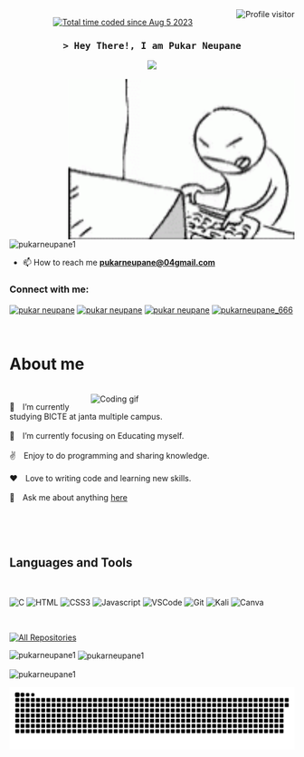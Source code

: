 <img align="right" src="https://komarev.com/ghpvc/?username=pukarneupane1&label=Visitors&color=blue&style=flat" alt="Profile visitor" />
 <p align="center"><a href="https://wakatime.com/badge/user/018e2e36-0ac0-4012-a8d8-440c6827c9d5"><img src="https://wakatime.com/badge/user/018e2e36-0ac0-4012-a8d8-440c6827c9d5.svg" alt="Total time coded since Aug 5 2023" /></a> </p> 
<h3 align="center">
        <samp>&gt; Hey There!, I am
                <b>Pukar Neupane</b>
        </samp>  
</h3>
<p align="center" >
  <a href="https://git.io/typing-svg"><img src="https://readme-typing-svg.herokuapp.com?font=Fira+code&pause=1000&color=F7F7F7&lines=Computer+Science+Undergraduate;passionate+chess+player;&center=true&width=500&height=50"></a>
</p>

<img alt="coding" width="400" align="right" src="./coding.gif">

<p align="left"> <img src="https://komarev.com/ghpvc/?username=pukarneupane1&label=Profile%20views&color=0e75b6&style=flat" alt="pukarneupane1" /> </p>

- 📫 How to reach me **pukarneupane@04gmail.com**

<h3 align="left">Connect with me:</h3>
<p align="left">
<a href="https://twitter.com/PukarNeupa58" target="blank"><img align="center" src="https://raw.githubusercontent.com/rahuldkjain/github-profile-readme-generator/master/src/images/icons/Social/twitter.svg" alt="pukar neupane" height="30" width="40" /></a>
<a href="https://www.linkedin.com/in/pukar-neupane-125a0a281/" target="blank"><img align="center" src="https://raw.githubusercontent.com/rahuldkjain/github-profile-readme-generator/master/src/images/icons/Social/linked-in-alt.svg" alt="pukar neupane" height="30" width="40" /></a>
<a href="https://www.facebook.com/pukar.neupane.180/" target="blank"><img align="center" src="https://raw.githubusercontent.com/rahuldkjain/github-profile-readme-generator/master/src/images/icons/Social/facebook.svg" alt="pukar neupane" height="30" width="40" /></a>
<a href="https://instagram.com/pukarneupane_666" target="blank"><img align="center" src="https://raw.githubusercontent.com/rahuldkjain/github-profile-readme-generator/master/src/images/icons/Social/instagram.svg" alt="pukarneupane_666" height="30" width="40" /></a>
</p>

<br />

<!-- About Section -->
 # About me
 
<p>
  <br/>
 <img align="right" width="360" src="06f21a161921919.63cd7887d0a70.gif" alt="Coding gif"/>

🔭&emsp;I’m currently studying BICTE at janta multiple campus.<br/><br/>
🌱&emsp;I’m currently focusing on Educating myself.<br/><br/>
✌️&emsp;Enjoy to do programming and sharing knowledge. <br/><br/>
❤️&emsp;Love to writing code and learning new skills. <br/><br/>
💬&emsp;Ask me about anything [here](https://github.com/pukarneupane1/pukarneupane1/issues)

</p>

<br/>
<br/>
<br/>

## Languages and Tools
<br/>

![C](https://img.shields.io/badge/c-%2300599C.svg?style=for-the-badge&logo=c&logoColor=white)
![HTML](https://img.shields.io/badge/HTML5-E34F26?style=for-the-badge&logo=html5&logoColor=white)
![CSS3](https://img.shields.io/badge/CSS3-1572B6?style=for-the-badge&logo=css3&logoColor=white)
![Javascript](https://img.shields.io/badge/Javascript-F0DB4F?style=for-the-badge&labelColor=black&logo=javascript&logoColor=F0DB4F)
![VSCode](https://img.shields.io/badge/Visual_Studio-0078d7?style=for-the-badge&logo=visual%20studio&logoColor=white)
![Git](https://img.shields.io/badge/Git-F05032?style=for-the-badge&logo=git&logoColor=white)
![Kali](https://img.shields.io/badge/Kali_Linux-268BEE?style=for-the-badge&logo=kalilinux&logoColor=white)
![Canva](https://img.shields.io/badge/Canva-%2300C4CC.svg?style=for-the-badge&logo=Canva&logoColor=white)

<br/>
<p align="left">
  <a href="https://github.com/pukarneupane1?tab=repositories" target="_blank"><img alt="All Repositories" title="All Repositories" src="https://img.shields.io/badge/-All%20Repos-2962FF?style=for-the-badge&logo=koding&logoColor=white"/></a>
</p>

<p><img align="left" src="https://github-readme-stats.vercel.app/api/top-langs?username=pukarneupane1&show_icons=true&locale=en&layout=compact" alt="pukarneupane1" /></p>

<p>&nbsp;<img align="center" src="https://github-readme-stats.vercel.app/api?username=pukarneupane1&show_icons=true&locale=en" alt="pukarneupane1" /></p>

<p><img align="center" src="https://github-readme-streak-stats.herokuapp.com/?user=pukarneupane1&" alt="pukarneupane1" /></p>

![snake animation](https://github.com/charitraa/charitraa/blob/manual-run-output/only-svg/github-contribution-grid-snake-dark.svg)

